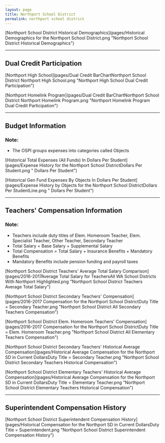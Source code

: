 ```yaml
---
layout: page
title: Northport School District
permalink: northport school district
---
```



[Northport School District Historical Demographics](pages/Historical Demographics for the Northport School District.png "Northport School District Historical Demographics")

___

## Dual Credit Participation

[Northport High School](pages/Dual Credit BarChartNorthport School District Northport High School.png "Northport High School Dual Credit Participation")

[Northport Homelink Program](pages/Dual Credit BarChartNorthport School District Northport Homelink Program.png "Northport Homelink Program Dual Credit Participation")


___

## Budget Information
### Note:
- The OSPI groups expenses into categories called Objects

[Historical Total Expenses (All Funds) In Dollars Per Student](pages/Expense History for the Northport School DistrictDollars Per Student.png " Dollars Per Student")

[Historical Gen Fund Expenses By Objects In Dollars Per Student](pages/Expense History by Objects for the Northport School DistrictDollars Per StudentLine.png " Dollars Per Student")


___

## Teachers' Compensation Information
### Note:
- Teachers include duty titles of Elem. Homeroom Teacher, Elem. Specialist Teacher, Other Teacher, Secondary Teacher
- Total Salary = Base Salary + Supplemental Salary
- Total Compensation = Total Salary + Insurance Benefits + Mandatory Benefits
- Mandatory Benefits include pension funding and payroll taxes

[Northport School District Teachers' Average Total Salary Comparison](pages/2016-2017Average Total Salary for TeachersAll WA School Districts With Northport Highlighted.png "Northport School District Teachers Average Total Salary")

[Northport School District Secondary Teachers' Compensation](pages/2016-2017 Compensation for the Northport School DistrictDuty Title = Secondary Teacher.png "Northport School District All Secondary Teachers Compensation")

[Northport School District Elem. Homeroom Teachers' Compensation](pages/2016-2017 Compensation for the Northport School DistrictDuty Title = Elem. Homeroom Teacher.png "Northport School District All Elementary Teachers Compensation")

[Northport School District Secondary Teachers' Historical Average Compensation](pages/Historical Average Compensation for the Northport SD in Current DollarsDuty Title = Secondary Teacher.png "Northport School District Secondary Teachers Historical Compensation")

[Northport School District Elementary Teachers' Historical Average Compensation](pages/Historical Average Compensation for the Northport SD in Current DollarsDuty Title = Elementary Teacher.png "Northport School District Elementary Teachers Historical Compensation")


___

## Superintendent Compensation History

[Northport School District Superintendent Compensation History](pages/Historical Compensation for the Northport SD in Current DollarsDuty Title = Superintendent.png "Northport School District Superintendent Compensation History")

